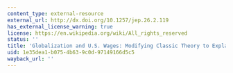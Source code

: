 ```yaml
---
content_type: external-resource
external_url: http://dx.doi.org/10.1257/jep.26.2.119
has_external_license_warning: true
license: https://en.wikipedia.org/wiki/All_rights_reserved
status: ''
title: 'Globalization and U.S. Wages: Modifying Classic Theory to Explain Recent Facts'
uid: 1e35dea1-b075-4b63-9c0d-97149166d5c5
wayback_url: ''
---
```

